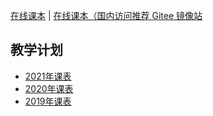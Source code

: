 
[在线课本](https://c4pr1c3.github.io/cuc-ns/) | [在线课本（国内访问推荐 Gitee 镜像站](https://c4pr1c3.gitee.io/cuc-ns/)

## 教学计划 

* [2021年课表](ns/2021/index.md)
* [2020年课表](ns/2020/index.md)
* [2019年课表](ns/2019/index.md)


